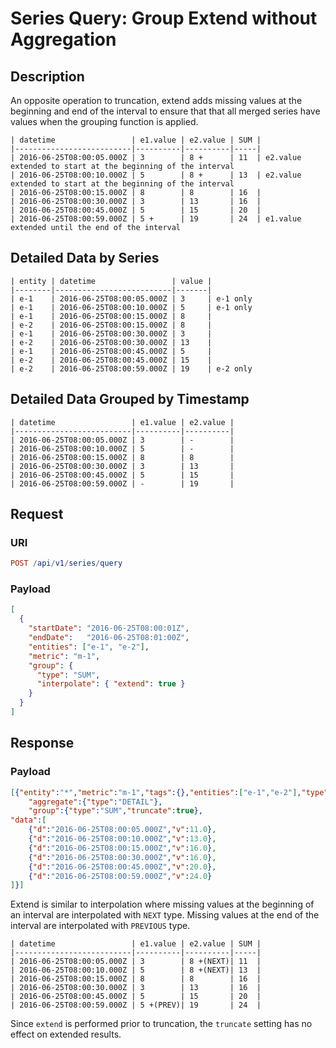 # Series Query: Group Extend without Aggregation

## Description

An opposite operation to truncation, extend adds missing values at the beginning and end of the interval to ensure that that all merged series have values when the grouping function is applied.

```ls
| datetime                 | e1.value | e2.value | SUM |
|--------------------------|----------|----------|-----|
| 2016-06-25T08:00:05.000Z | 3        | 8 +      | 11  | e2.value extended to start at the beginning of the interval
| 2016-06-25T08:00:10.000Z | 5        | 8 +      | 13  | e2.value extended to start at the beginning of the interval
| 2016-06-25T08:00:15.000Z | 8        | 8        | 16  |
| 2016-06-25T08:00:30.000Z | 3        | 13       | 16  |
| 2016-06-25T08:00:45.000Z | 5        | 15       | 20  |
| 2016-06-25T08:00:59.000Z | 5 +      | 19       | 24  | e1.value extended until the end of the interval
```

## Detailed Data by Series

```ls
| entity | datetime                 | value |
|--------|--------------------------|-------|
| e-1    | 2016-06-25T08:00:05.000Z | 3     | e-1 only
| e-1    | 2016-06-25T08:00:10.000Z | 5     | e-1 only
| e-1    | 2016-06-25T08:00:15.000Z | 8     |
| e-2    | 2016-06-25T08:00:15.000Z | 8     |
| e-1    | 2016-06-25T08:00:30.000Z | 3     |
| e-2    | 2016-06-25T08:00:30.000Z | 13    |
| e-1    | 2016-06-25T08:00:45.000Z | 5     |
| e-2    | 2016-06-25T08:00:45.000Z | 15    |
| e-2    | 2016-06-25T08:00:59.000Z | 19    | e-2 only
```

## Detailed Data Grouped by Timestamp

```ls
| datetime                 | e1.value | e2.value |
|--------------------------|----------|----------|
| 2016-06-25T08:00:05.000Z | 3        | -        |
| 2016-06-25T08:00:10.000Z | 5        | -        |
| 2016-06-25T08:00:15.000Z | 8        | 8        |
| 2016-06-25T08:00:30.000Z | 3        | 13       |
| 2016-06-25T08:00:45.000Z | 5        | 15       |
| 2016-06-25T08:00:59.000Z | -        | 19       |
```

## Request

### URI

```elm
POST /api/v1/series/query
```

### Payload

```json
[
  {
    "startDate": "2016-06-25T08:00:01Z",
    "endDate":   "2016-06-25T08:01:00Z",
    "entities": ["e-1", "e-2"],
    "metric": "m-1",
    "group": {
      "type": "SUM",
      "interpolate": { "extend": true }
    }
  }
]
```

## Response

### Payload

```json
[{"entity":"*","metric":"m-1","tags":{},"entities":["e-1","e-2"],"type":"HISTORY",
    "aggregate":{"type":"DETAIL"},
    "group":{"type":"SUM","truncate":true},
"data":[
    {"d":"2016-06-25T08:00:05.000Z","v":11.0},
    {"d":"2016-06-25T08:00:10.000Z","v":13.0},
    {"d":"2016-06-25T08:00:15.000Z","v":16.0},
    {"d":"2016-06-25T08:00:30.000Z","v":16.0},
    {"d":"2016-06-25T08:00:45.000Z","v":20.0},
    {"d":"2016-06-25T08:00:59.000Z","v":24.0}
]}]
```

Extend is similar to interpolation where missing values at the beginning of an interval are interpolated with `NEXT` type. Missing values at the end of the interval are interpolated with `PREVIOUS` type.

```ls
| datetime                 | e1.value | e2.value | SUM |
|--------------------------|----------|----------|-----|
| 2016-06-25T08:00:05.000Z | 3        | 8 +(NEXT)| 11  |
| 2016-06-25T08:00:10.000Z | 5        | 8 +(NEXT)| 13  |
| 2016-06-25T08:00:15.000Z | 8        | 8        | 16  |
| 2016-06-25T08:00:30.000Z | 3        | 13       | 16  |
| 2016-06-25T08:00:45.000Z | 5        | 15       | 20  |
| 2016-06-25T08:00:59.000Z | 5 +(PREV)| 19       | 24  |
```

Since `extend` is performed prior to truncation, the `truncate` setting has no effect on extended results.
